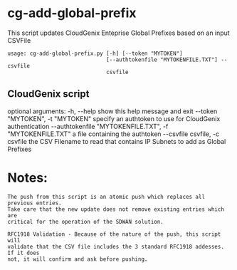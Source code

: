 # cg-add-global-prefix
This script updates CloudGenix Enteprise Global Prefixes based on an input CSVFile
```
usage: cg-add-global-prefix.py [-h] [--token "MYTOKEN"]
                               [--authtokenfile "MYTOKENFILE.TXT"] --csvfile
                               csvfile
```
CloudGenix script
---------------------------------------

optional arguments:
  -h, --help            show this help message and exit
  --token "MYTOKEN", -t "MYTOKEN"
                        specify an authtoken to use for CloudGenix
                        authentication
  --authtokenfile "MYTOKENFILE.TXT", -f "MYTOKENFILE.TXT"
                        a file containing the authtoken
  --csvfile csvfile, -c csvfile
                        the CSV Filename to read that contains IP Subnets to
                        add as Global Prefixes

# Notes:
```
The push from this script is an atomic push which replaces all previous entries. 
Take care that the new update does not remove existing entries which are 
critical for the operation of the SDWAN solution.

RFC1918 Validation - Because of the nature of the push, this script will 
validate that the CSV file includes the 3 standard RFC1918 addesses. If it does
not, it will confirm and ask before pushing.
```
